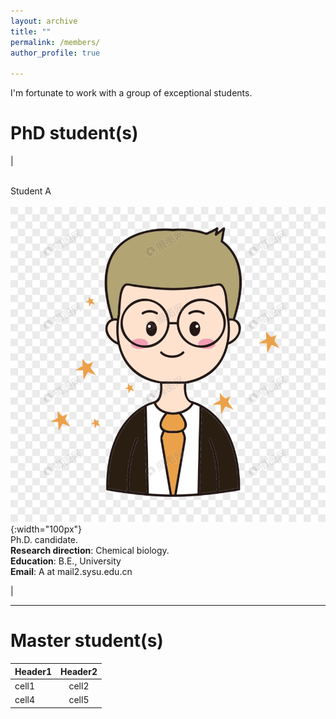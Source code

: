 ```yaml
---
layout: archive
title: ""
permalink: /members/
author_profile: true

---
```

<p class="text-center">
  I'm fortunate to work with a group of exceptional students.
</p>

PhD student(s)
======
<!-- ![THU](/images/THU.png){: .align-left width="200px"}   你看不到我看不到我 -->
<!-- * 2009-2013年，B.S. in Chemistry, Nankai University, 2009-2013 你看不到我看不到我 -->
<!-- # ![NKU](/images/NKU.png){: .align-right width="200px"}    你看不到我看不到我 -->

|<div style="width:100px;"> <br> Student A </div> <br> 
![A](/images/A.png){:width="100px"} <br> 
Ph.D. candidate.  <br> 
<b>Research direction</b>: Chemical biology. <br>
<b>Education</b>: B.E.,  University<br> 
<b>Email</b>: A at mail2.sysu.edu.cn</p> |

---

Master student(s)
======
| Header1 | Header2 | 
|:--------|:-------:|
| cell1   | cell2   | 
| cell4   | cell5   | 
